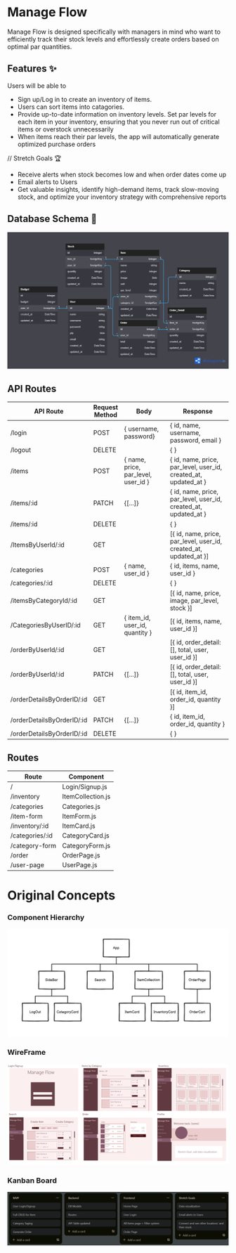 # Manage Flow
Manage Flow is designed specifically with managers in mind who want to efficiently track their stock levels and effortlessly create orders based on optimal par quantities.


## Features ✨
Users will be able to
- Sign up/Log in to create an inventory of items.
- Users can sort items into catagories. 
- Provide up-to-date information on inventory levels. Set par levels for each item in your inventory, ensuring that you never run out of critical items or overstock unnecessarily
- When items reach their par levels, the app will automatically generate optimized purchase orders

// Stretch Goals 🏆
- Receive alerts when stock becomes low and when order dates come up
- Email alerts to Users
- Get valuable insights, identify high-demand items, track slow-moving stock, and optimize your inventory strategy with comprehensive reports

## Database Schema 📝

<img src=imgs/dbmanage-flow.png>


## API Routes
| API Route  	| Request<br>Method 	| Body                                                            	| Response                                                            	|
|------------	|-------------------	|-----------------------------------------------------------------	|---------------------------------------------------------------------	|
| /login     	| POST               	| { username, password}                                             | { id, name, username, password, email }                               |
| /logout     	| DELETE              	|                                                              	    | { }                                                                	|
| /items     	| POST              	| { name, price, par_level, user_id }                       	    | { id, name, price, par_level, user_id, created_at, updated_at }    	|
| /items/:id    | PATCH              	| {[...]}                                                   	    | { id, name, price, par_level, user_id, created_at, updated_at }    	|
| /items/:id    | DELETE              	|                                                              	    | { }                                                                	|
| /ItemsByUserId/:id  | GET           	|                                                                   | [{ id, name, price, par_level, user_id, created_at, updated_at }]     |
| /categories   | POST               	| { name, user_id }                                                 | { id, items, name, user_id }                                          |
| /categories/:id | DELETE             	|                                                                	| { }                                                                   |
| /itemsByCategoryId/:id | GET      	|                                                              	    | [{ id, name, price, image, par_level, stock }]                    	|
| /CategoriesByUserID/:id | GET      	| { item_id, user_id, quantity }                               	    | [{ id, items, name, user_id }]                                	    |
| /orderByUserId/:id   | GET          	|                                                              	    | [{ id, order_detail: [], total, user, user_id }]                  	|
| /orderByUserId/:id   | PATCH         	| {[...]}                                                   	    | [{ id, order_detail: [], total, user, user_id }]                  	|
| /orderDetailsByOrderID/:id   | GET    |                                                              	    | [{ id, item_id, order_id, quantity }]                             	|
| /orderDetailsByOrderID/:id   | PATCH  | {[...]}                                                   	    | { id, item_id, order_id, quantity }                                	|
| /orderDetailsByOrderID/:id   | DELETE |                                                              	    | { }                                                                	|

## Routes

| Route              	| Component        	|
|---------------------	|------------------	|
| /                     | Login/Signup.js   |
| /inventory          	| ItemCollection.js |
| /categories           | Categories.js     |
| /item-form            | ItemForm.js       |
| /inventory/:id        | ItemCard.js       |
| /categories/:id       | CategoryCard.js   |
| /category-form        | CategoryForm.js   |
| /order            	| OrderPage.js      |
| /user-page            | UserPage.js       |


# Original Concepts 
### Component Hierarchy  
<img src=imgs/components.png>

### WireFrame 
<img src=imgs/Manage_Flow_WireFrame.png>

### Kanban Board
<img src=imgs/trello.png>
